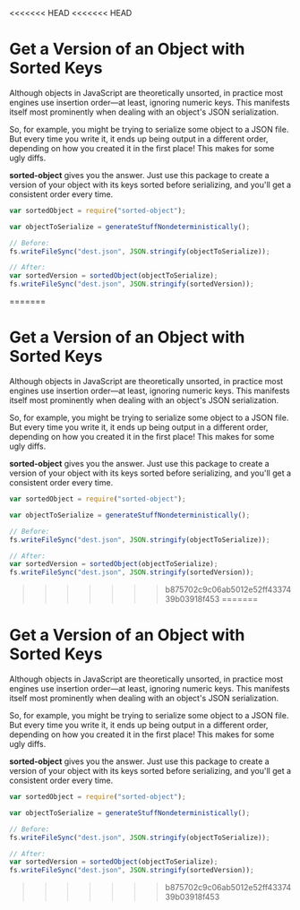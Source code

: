 <<<<<<< HEAD
<<<<<<< HEAD
# Get a Version of an Object with Sorted Keys

Although objects in JavaScript are theoretically unsorted, in practice most engines use insertion order—at least, ignoring numeric keys. This manifests itself most prominently when dealing with an object's JSON serialization.

So, for example, you might be trying to serialize some object to a JSON file. But every time you write it, it ends up being output in a different order, depending on how you created it in the first place! This makes for some ugly diffs.

**sorted-object** gives you the answer. Just use this package to create a version of your object with its keys sorted before serializing, and you'll get a consistent order every time.

```js
var sortedObject = require("sorted-object");

var objectToSerialize = generateStuffNondeterministically();

// Before:
fs.writeFileSync("dest.json", JSON.stringify(objectToSerialize));

// After:
var sortedVersion = sortedObject(objectToSerialize);
fs.writeFileSync("dest.json", JSON.stringify(sortedVersion));
```
=======
# Get a Version of an Object with Sorted Keys

Although objects in JavaScript are theoretically unsorted, in practice most engines use insertion order—at least, ignoring numeric keys. This manifests itself most prominently when dealing with an object's JSON serialization.

So, for example, you might be trying to serialize some object to a JSON file. But every time you write it, it ends up being output in a different order, depending on how you created it in the first place! This makes for some ugly diffs.

**sorted-object** gives you the answer. Just use this package to create a version of your object with its keys sorted before serializing, and you'll get a consistent order every time.

```js
var sortedObject = require("sorted-object");

var objectToSerialize = generateStuffNondeterministically();

// Before:
fs.writeFileSync("dest.json", JSON.stringify(objectToSerialize));

// After:
var sortedVersion = sortedObject(objectToSerialize);
fs.writeFileSync("dest.json", JSON.stringify(sortedVersion));
```
>>>>>>> b875702c9c06ab5012e52ff4337439b03918f453
=======
# Get a Version of an Object with Sorted Keys

Although objects in JavaScript are theoretically unsorted, in practice most engines use insertion order—at least, ignoring numeric keys. This manifests itself most prominently when dealing with an object's JSON serialization.

So, for example, you might be trying to serialize some object to a JSON file. But every time you write it, it ends up being output in a different order, depending on how you created it in the first place! This makes for some ugly diffs.

**sorted-object** gives you the answer. Just use this package to create a version of your object with its keys sorted before serializing, and you'll get a consistent order every time.

```js
var sortedObject = require("sorted-object");

var objectToSerialize = generateStuffNondeterministically();

// Before:
fs.writeFileSync("dest.json", JSON.stringify(objectToSerialize));

// After:
var sortedVersion = sortedObject(objectToSerialize);
fs.writeFileSync("dest.json", JSON.stringify(sortedVersion));
```
>>>>>>> b875702c9c06ab5012e52ff4337439b03918f453
